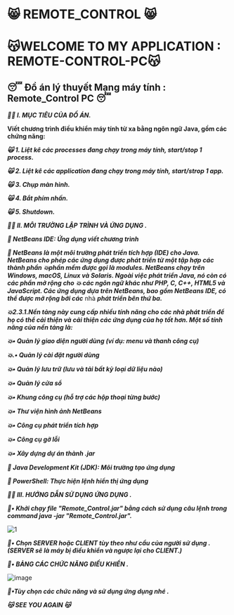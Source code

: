 #                                                              :smile_cat: REMOTE_CONTROL :smile_cat:
#                                                               :kissing_cat:WELCOME TO MY APPLICATION : REMOTE-CONTROL-PC:kissing_cat:
##                                                       :sleeping: Đồ án lý thuyết Mạng máy tính : Remote_Control PC  :sleeping:

**_:face_in_clouds:  I.  MỤC TIÊU CỦA ĐỒ ÁN._**

**Viết chương trình điều khiển máy tính từ xa bằng ngôn ngữ Java, gồm các chứng năng:**

**_:scream_cat:	1. Liệt kê các processes đang chạy trong máy tính, start/stop 1 process._**

**_:scream_cat:	2. Liệt kê các application đang chạy trong máy tính, start/strop 1 app._**

**_:scream_cat:	3. Chụp màn hình._**

**_:scream_cat:	4. Bắt phím nhấn._**

**_:scream_cat:	5. Shutdown._**



**_:face_in_clouds:  II. MÔI TRƯỜNG LẬP TRÌNH VÀ ỨNG DỤNG ._**

**_:sparkling_heart:	NetBeans IDE: Ứng dụng viết chương trình_**

**_:speech_balloon:     NetBeans là một môi trường phát triển tích hợp (IDE) cho Java. NetBeans cho phép các ứng dụng được phát triển từ một tập hợp các thành phần_**
**_:boom:phần mềm được gọi là modules. NetBeans chạy trên Windows, macOS, Linux và Solaris. Ngoài việc phát triển Java, nó còn có các phần mở rộng cho_**
**_:boom: các ngôn ngữ khác như PHP, C, C++, HTML5 và JavaScript. Các ứng dụng dựa trên NetBeans, bao gồm NetBeans IDE, có thể được mở rộng bởi các_** nhà
**_phát triển bên thứ ba._**

**_:boom:2.3.1.Nền tảng này cung cấp nhiều tính năng cho các nhà phát triển để họ có thể cải thiện và cải thiện các ứng dụng của họ tốt hơn. Một số tính_**
**_năng của nền tảng là:_**

**_:boom:•	Quản lý giao diện người dùng (ví dụ: menu và thanh công cụ)_**

**_:boom:.•	Quản lý cài đặt người dùng_**

**_:boom:•	Quản lý lưu trữ (lưu và tải bất kỳ loại dữ liệu nào)_**

**_:boom:•	Quản lý cửa sổ_**

**_:boom:•	Khung công cụ (hỗ trợ các hộp thoại từng bước)_**

**_:boom:•	Thư viện hình ảnh NetBeans_**

**_:boom:•	Công cụ phát triển tích hợp_**

**_:boom:•	Công cụ gỡ lỗi_**

**_:boom:•	Xây dựng dự án thành .jar_**

**_:speech_balloon: Java Development Kit (JDK): Môi trường tạo ứng dụng_**

**_:speech_balloon: PowerShell: Thực hiện lệnh hiển thị ứng dụng_**

**_:face_in_clouds: III.  HƯỚNG DẪN SỬ DỤNG ỨNG DỤNG ._**

**_:ghost:•	Khởi chạy file  "Remote_Control.jar"  bằng cách sử dụng câu lệnh trong command java -jar "Remote_Control.jar"._**

![1](https://user-images.githubusercontent.com/100368114/204820460-fe0e5a83-a5d5-441f-9e22-198beea5fc63.jpg)



**_:ghost:•	Chọn SERVER hoặc CLIENT tùy theo như cầu của người sử dụng . (SERVER sẽ là máy bị điều khiển và ngược lại cho CLIENT.)_**

**_:ghost:•	BẢNG CÁC CHỨC NĂNG ĐIỀU KHIỂN ._**

![image](https://user-images.githubusercontent.com/100368114/204820787-58e50632-5639-4546-9020-b9ae2e80650d.png)


**_:ghost:•Tùy chọn các chức năng và sử dụng ứng dụng nhé ._**


**_:kissing_cat:                                                      SEE YOU AGAIN                                                           :kissing_cat:_**



